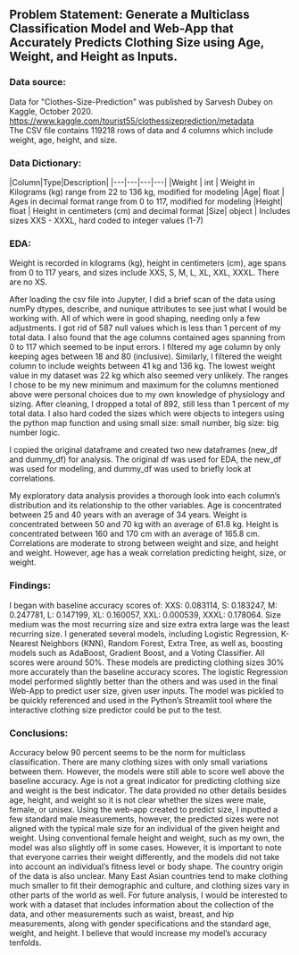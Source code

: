 
## Problem Statement: Generate a Multiclass Classification Model and Web-App that Accurately Predicts Clothing Size using Age, Weight, and Height as Inputs.

### Data source: 
Data for "Clothes-Size-Prediction" was published by Sarvesh Dubey on Kaggle, October 2020. https://www.kaggle.com/tourist55/clothessizeprediction/metadata  
The CSV file contains 119218 rows of data and 4 columns which include weight, age, height, and size.


### Data Dictionary:
|Column|Type|Description|
|---|---|---|---|
|Weight | int | Weight in Kilograms (kg) range from 22 to 136 kg, modified for modeling
|Age| float | Ages in decimal format range from 0 to 117, modified for modeling
|Height| float | Height in centimeters (cm) and decimal format 
|Size| object | Includes sizes XXS - XXXL, hard coded to integer values (1-7)

### EDA:
Weight is recorded in kilograms (kg), height in centimeters (cm), age spans from 0 to 117 years, and sizes include XXS, S, M, L, XL, XXL, XXXL. There are no XS. 

After loading the csv file into Jupyter, I did a brief scan of the data using numPy  dtypes, describe, and nunique attributes to see just what I would be working with. All of which were in good shaping, needing only a few adjustments. I got rid of 587 null values which is less than 1 percent of my total data. I also found that the age columns contained ages spanning from 0 to 117 which seemed to be input errors. I filtered my age column by only keeping ages between 18 and 80 (inclusive). Similarly, I filtered the weight column to include weights between 41 kg and 136 kg. The lowest weight value in my dataset was 22 kg which also seemed very unlikely. The ranges I chose to be my new minimum and maximum for the columns mentioned above were personal choices due to my own knowledge of physiology and sizing. After cleaning, I dropped a total of 892, still less than 1 percent of my total data. I also hard coded the sizes which were objects to integers using the python map function and using small size: small number, big size: big number logic. 

I copied the original dataframe and created two new dataframes (new_df and dummy_df) for analysis. The original df was used for EDA, the new_df was used for modeling, and dummy_df was used to briefly look at correlations. 

My exploratory data analysis provides a thorough look into each column’s distribution and its relationship to the other variables. Age is concentrated between 25 and 40 years with an average of 34 years.  Weight is concentrated between 50 and 70 kg with an average of 61.8 kg. Height is concentrated between 160 and 170 cm with an average of 165.8 cm. Correlations are moderate to strong between weight and size, and height and weight. However, age has a weak correlation predicting height, size, or weight. 

### Findings: 
I began with baseline accuracy scores of: XXS: 0.083114, S: 0.183247, M: 0.247781, L: 0.147199, XL: 0.160057, XXL: 0.000539, XXXL: 0.178064. Size medium was the most recurring size and size extra extra large was the least recurring size. 
I generated several models, including Logistic Regression, K-Nearest Neighbors (KNN), Random Forest, Extra Tree, as well as, boosting models such as AdaBoost, Gradient Boost, and a Voting Classifier. All scores were around 50%. These models are predicting clothing sizes 30% more accurately than the baseline accuracy scores. The logistic Regression model performed slightly better than the others and was used in the final Web-App to predict user size, given user inputs. The model was pickled to be quickly referenced and used in the Python’s Streamlit tool where the interactive clothing size predictor could be put to the test. 


### Conclusions: 
Accuracy below 90 percent seems to be the norm for multiclass classification. There are many  clothing sizes with only small variations between them. However, the models were still able to score well above the baseline accuracy. 
Age is not a great indicator for predicting clothing size and weight is the best indicator. The data provided no other details besides age, height, and weight so it is not clear whether the sizes were male, female, or unisex. Using the web-app created to predict size, I inputted a few standard male measurements, however, the predicted sizes were not aligned with the typical male size for an individual of the given height and weight. Using conventional female height and weight, such as my own, the model was also slightly off in some cases. However, it is important to note that everyone carries their weight differently, and the models did not take into account an individual’s fitness level or body shape. The country origin of the data is also unclear. Many East Asian countries tend to make clothing much smaller to fit their demographic and culture, and clothing sizes vary in other parts of the world as well. For future analysis, I would be interested to work with a dataset that includes information about the collection of the data, and other measurements such as waist, breast, and hip measurements, along with gender specifications and the standard age, weight, and height. I believe that would increase my model’s accuracy tenfolds. 
